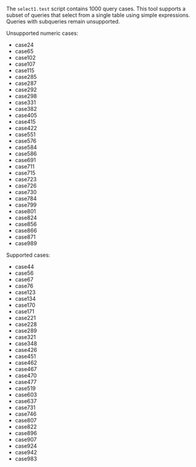 The `select1.test` script contains 1000 query cases. This tool supports a subset of
queries that select from a single table using simple expressions. Queries with
subqueries remain unsupported.

Unsupported numeric cases:
- case24
- case65
- case102
- case107
- case115
- case285
- case287
- case292
- case298
- case331
- case382
- case405
- case415
- case422
- case551
- case576
- case584
- case586
- case691
- case711
- case715
- case723
- case726
- case730
- case784
- case799
- case801
- case824
- case856
- case866
- case871
- case989

Supported cases:
- case44
- case56
- case67
- case76
- case123
- case134
- case170
- case171
- case221
- case228
- case289
- case321
- case348
- case426
- case451
- case462
- case467
- case470
- case477
- case519
- case603
- case637
- case731
- case746
- case807
- case822
- case896
- case907
- case924
- case942
- case983
